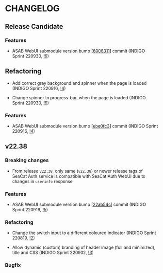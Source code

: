 # CHANGELOG

## Release Candidate

### Features

- ASAB WebUI submodule version bump [[6006311](https://github.com/TeskaLabs/asab-webui/commit/https://github.com/TeskaLabs/asab-webui/commit/6006311993accdc5f2e5269eee1ea7a66b13a6fd)] commit (INDIGO Sprint 220930, [!9](https://github.com/TeskaLabs/seacat-auth-webui/pull/9))

## Refactoring

- Add correct gray background and spinner when the page is loaded (INDIGO Sprint 220916, [!4](https://github.com/TeskaLabs/seacat-auth-webui/pull/4))

- Change spinner to progress-bar, when the page is loaded (INDIGO Sprint 220930, [!9](https://github.com/TeskaLabs/seacat-auth-webui/pull/9))

### Features

- ASAB WebUI submodule version bump [[ebe0fc3](https://github.com/TeskaLabs/asab-webui/commit/https://github.com/TeskaLabs/asab-webui/commit/ebe0fc31f00b6f75ea8aab4dc39e032f095b6f1c)] commit (INDIGO Sprint 220916, [!4](https://github.com/TeskaLabs/seacat-auth-webui/pull/4))

## v22.38

### Breaking changes

- From release `v22.38`, only same (`v22.38`) or newer release tags of SeaCat Auth service is compatible with SeaCat Auth WebUI due to changes in `userinfo` response

### Features

- ASAB WebUI submodule version bump [[22ab54c](https://github.com/TeskaLabs/asab-webui/commit/https://github.com/TeskaLabs/asab-webui/commit/22ab54c22c61d247702a6912db84ed81836497ab)] commit (INDIGO Sprint 220916, [!5](https://github.com/TeskaLabs/seacat-auth-webui/pull/5))

### Refactoring

- Change the switch input to a different coloured indicator (INDIGO Sprint 220819, [!2](https://github.com/TeskaLabs/seacat-auth-webui/pull/2))

- Allow dynamic (custom) branding of header image (full and minimized), title and CSS (INDIGO Sprint 220902, [!3](https://github.com/TeskaLabs/seacat-auth-webui/pull/3))

### Bugfix
